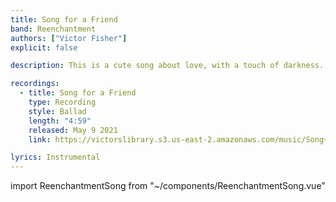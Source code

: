 ```yaml
---
title: Song for a Friend
band: Reenchantment
authors: ["Victor Fisher"]
explicit: false

description: This is a cute song about love, with a touch of darkness.

recordings:
  - title: Song for a Friend
    type: Recording
    style: Ballad
    length: "4:59"
    released: May 9 2021
    link: https://victorslibrary.s3.us-east-2.amazonaws.com/music/Song+For+A+Friend/Song+For+A+Friend.mp3

lyrics: Instrumental
---
```


import ReenchantmentSong from "~/components/ReenchantmentSong.vue"

<ReenchantmentSong :songData="$frontmatter" />